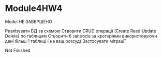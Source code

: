 # Module4HW4
 Modul
 НЕ ЗАВЕРШЕНО

Реалізувати БД за схемою
Створити CRUD операції (Create Read Update Delete) по таблицям
Створити 6 запросів за кретеріями використовуючи дані більш 1 таблиці ( на ваш розсуд)
Застосувати міграції

Not Finished